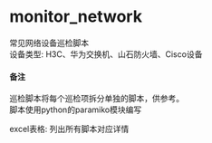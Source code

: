 # monitor_network
常见网络设备巡检脚本  
设备类型: H3C、华为交换机、山石防火墙、Cisco设备  

#### 备注
巡检脚本将每个巡检项拆分单独的脚本，供参考。    
脚本使用python的paramiko模块编写  

excel表格: 列出所有脚本对应详情  

